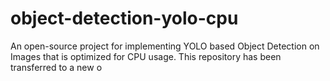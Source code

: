 # object-detection-yolo-cpu 
An open-source project for implementing YOLO based Object Detection on Images that is optimized for CPU usage. This repository has been transferred to a new o